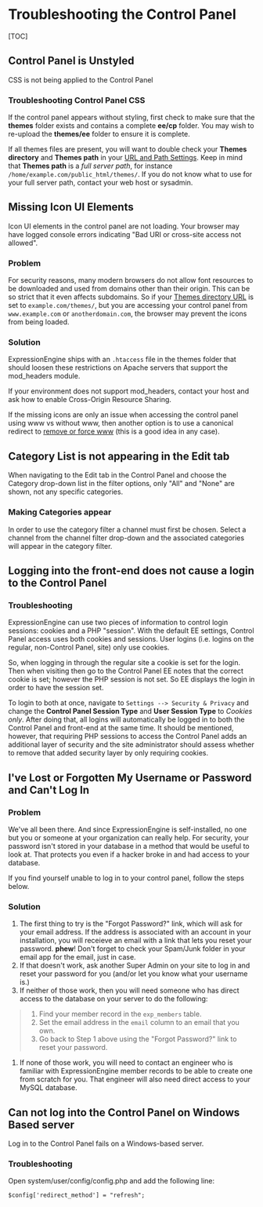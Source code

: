 <!--
    This source file is part of the open source project
    ExpressionEngine User Guide (https://github.com/ExpressionEngine/ExpressionEngine-User-Guide)

    @link      https://expressionengine.com/
    @copyright Copyright (c) 2003-2020, Packet Tide, LLC (https://packettide.com)
    @license   https://expressionengine.com/license Licensed under Apache License, Version 2.0
-->

# Troubleshooting the Control Panel

[TOC]

## Control Panel is Unstyled

CSS is not being applied to the Control Panel

### Troubleshooting Control Panel CSS

If the control panel appears without styling, first check to make sure that the **themes** folder exists and contains a complete **ee/cp** folder. You may wish to re-upload the **themes/ee** folder to ensure it is complete.

If all themes files are present, you will want to double check your **Themes directory** and **Themes path** in your [URL and Path Settings](control-panel/settings/urls.md). Keep in mind that **Themes path** is a _full server path_, for instance `/home/example.com/public_html/themes/`. If you do not know what to use for your full server path, contact your web host or sysadmin.

## Missing Icon UI Elements

Icon UI elements in the control panel are not loading. Your browser may have logged console errors indicating "Bad URI or cross-site access not allowed".

### Problem

For security reasons, many modern browsers do not allow font resources to be downloaded and used from domains other than their origin. This can be so strict that it even affects subdomains. So if your [Themes directory URL](control-panel/settings/urls.md) is set to `example.com/themes/`, but you are accessing your control panel from `www.example.com` or `anotherdomain.com`, the browser may prevent the icons from being loaded.

### Solution

ExpressionEngine ships with an `.htaccess` file in the themes folder that should loosen these restrictions on Apache servers that support the mod_headers module.

If your environment does not support mod_headers, contact your host and ask how to enable Cross-Origin Resource Sharing.

If the missing icons are only an issue when accessing the control panel using www vs without www, then another option is to use a canonical redirect to [remove or force www](https://yoast.com/how-to-remove-www-from-your-url-with-mod_rewrite/) (this is a good idea in any case).

## Category List is not appearing in the Edit tab

When navigating to the Edit tab in the Control Panel and choose the Category drop-down list in the filter options, only "All" and "None" are shown, not any specific categories.

### Making Categories appear

In order to use the category filter a channel must first be chosen. Select a channel from the channel filter drop-down and the associated categories will appear in the category filter.

## Logging into the front-end does not cause a login to the Control Panel

### Troubleshooting

ExpressionEngine can use two pieces of information to control login sessions: cookies and a PHP "session". With the default EE settings, Control Panel access uses both cookies and sessions. User logins (i.e. logins on the regular, non-Control Panel, site) only use cookies.

So, when logging in through the regular site a cookie is set for the login. Then when visiting then go to the Control Panel EE notes that the correct cookie is set; however the PHP session is not set. So EE displays the login in order to have the session set.

To login to both at once, navigate to `Settings --> Security & Privacy` and change the **Control Panel Session Type** and **User Session Type** to _Cookies only_. After doing that, all logins will automatically be logged in to both the Control Panel and front-end at the same time. It should be mentioned, however, that requiring PHP sessions to access the Control Panel adds an additional layer of security and the site administrator should assess whether to remove that added security layer by only requiring cookies.

## I've Lost or Forgotten My Username or Password and Can't Log In

### Problem

We've all been there. And since ExpressionEngine is self-installed, no one but you or someone at your organization can really help. For security, your password isn't stored in your database in a method that would be useful to look at. That protects you even if a hacker broke in and had access to your database.

If you find yourself unable to log in to your control panel, follow the steps below.

### Solution

1.  The first thing to try is the "Forgot Password?" link, which will ask for your email address. If the address is associated with an account in your installation, you will receieve an email with a link that lets you reset your password. **phew**! Don't forget to check your Spam/Junk folder in your email app for the email, just in case.
2.  If that doesn't work, ask another Super Admin on your site to log in and reset your password for you (and/or let you know what your username is.)
3.  If neither of those work, then you will need someone who has direct access to the database on your server to do the following:

> 1.  Find your member record in the `exp_members` table.
> 2.  Set the email address in the `email` column to an email that you own.
> 3.  Go back to Step 1 above using the "Forgot Password?" link to reset your password.

1.  If none of those work, you will need to contact an engineer who is familiar with ExpressionEngine member records to be able to create one from scratch for you. That engineer will also need direct access to your MySQL database.

## Can not log into the Control Panel on Windows Based server

Log in to the Control Panel fails on a Windows-based server.

### Troubleshooting

Open system/user/config/config.php and add the following line:

    $config['redirect_method'] = "refresh";
